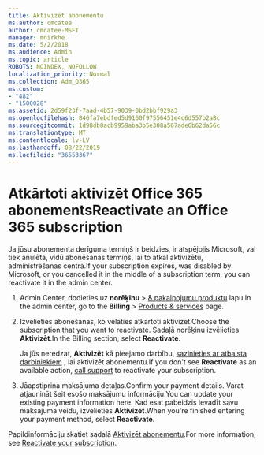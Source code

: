```yaml
---
title: Aktivizēt abonementu
ms.author: cmcatee
author: cmcatee-MSFT
manager: mnirkhe
ms.date: 5/2/2018
ms.audience: Admin
ms.topic: article
ROBOTS: NOINDEX, NOFOLLOW
localization_priority: Normal
ms.collection: Adm_O365
ms.custom:
- "482"
- "1500028"
ms.assetid: 2d59f23f-7aad-4b57-9039-0bd2bbf929a3
ms.openlocfilehash: 846fa7ebdfed5d9160f97556451e4c6d557b2a8c
ms.sourcegitcommit: 1d98db8acb9959aba3b5e308a567ade6b62da56c
ms.translationtype: MT
ms.contentlocale: lv-LV
ms.lasthandoff: 08/22/2019
ms.locfileid: "36553367"
---
```

# <a name="reactivate-an-office-365-subscription"></a><span data-ttu-id="19129-102">Atkārtoti aktivizēt Office 365 abonements</span><span class="sxs-lookup"><span data-stu-id="19129-102">Reactivate an Office 365 subscription</span></span>

<span data-ttu-id="19129-103">Ja jūsu abonementa derīguma termiņš ir beidzies, ir atspējojis Microsoft, vai tiek anulēta, vidū abonēšanas termiņš, lai to atkal aktivizētu, administrēšanas centrā.</span><span class="sxs-lookup"><span data-stu-id="19129-103">If your subscription expires, was disabled by Microsoft, or you cancelled it in the middle of a subscription term, you can reactivate it in the admin center.</span></span>
  
1. <span data-ttu-id="19129-104">Admin Center, dodieties uz **norēķinu** \> [& pakalpojumu produktu](https://go.microsoft.com/fwlink/p/?linkid=842054) lapu.</span><span class="sxs-lookup"><span data-stu-id="19129-104">In the admin center, go to the **Billing** \> [Products & services](https://go.microsoft.com/fwlink/p/?linkid=842054) page.</span></span>

2. <span data-ttu-id="19129-105">Izvēlieties abonēšanas, ko vēlaties atkārtoti aktivizēt.</span><span class="sxs-lookup"><span data-stu-id="19129-105">Choose the subscription that you want to reactivate.</span></span> <span data-ttu-id="19129-106">Sadaļā norēķinu izvēlieties **Aktivizēt**.</span><span class="sxs-lookup"><span data-stu-id="19129-106">In the Billing section, select **Reactivate**.</span></span>

    <span data-ttu-id="19129-107">Ja jūs neredzat, **Aktivizēt** kā pieejamo darbību, [sazinieties ar atbalsta darbiniekiem](https://docs.microsoft.com/office365/admin/contact-support-for-business-products?view=o365-worldwide) , lai aktivizēt abonementu.</span><span class="sxs-lookup"><span data-stu-id="19129-107">If you don't see **Reactivate** as an available action, [call support](https://docs.microsoft.com/office365/admin/contact-support-for-business-products?view=o365-worldwide) to reactivate your subscription.</span></span>

3. <span data-ttu-id="19129-108">Jāapstiprina maksājuma detaļas.</span><span class="sxs-lookup"><span data-stu-id="19129-108">Confirm your payment details.</span></span> <span data-ttu-id="19129-109">Varat atjaunināt šeit esošo maksājumu informāciju.</span><span class="sxs-lookup"><span data-stu-id="19129-109">You can update your existing payment information here.</span></span> <span data-ttu-id="19129-110">Kad esat pabeidzis ievadīt savu maksājuma veidu, izvēlieties **Aktivizēt**.</span><span class="sxs-lookup"><span data-stu-id="19129-110">When you're finished entering your payment method, select **Reactivate**.</span></span>

<span data-ttu-id="19129-111">Papildinformāciju skatiet sadaļā [Aktivizēt abonementu](https://docs.microsoft.com/office365/admin/subscriptions-and-billing/reactivate-your-subscription).</span><span class="sxs-lookup"><span data-stu-id="19129-111">For more information, see [Reactivate your subscription](https://docs.microsoft.com/office365/admin/subscriptions-and-billing/reactivate-your-subscription).</span></span>